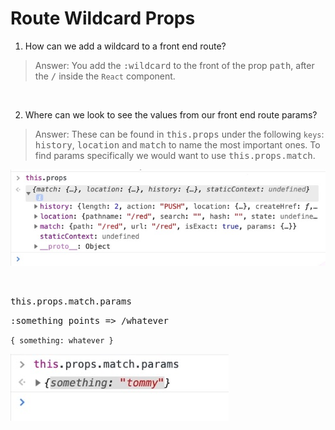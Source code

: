 # **Route Wildcard Props**

1. How can we add a wildcard to a front end route?
>Answer: You add the <kbd>:wildcard</kbd> to the front of the prop <kbd>path</kbd>, after the <kbd>/</kbd> inside the `React` component.

&nbsp;

2. Where can we look to see the values from our front end route params?
>Answer: These can be found in <kbd>this.props</kbd> under the following `keys`: <kbd>history</kbd>, <kbd>location</kbd> and <kbd>match</kbd> to name the most important ones. To find params specifically we would want to use <kbd>this.props.match</kbd>.

![alt text](./images/Screen&#32;Shot&#32;2020-02-12&#32;at&#32;1.jpg "This.props Values For Front End Route Example") 

&nbsp;

<kbd>this.props.match.params</kbd> 

<kbd>:something points => /whatever</kbd> 

`{ something: whatever }`

![alt text](./images/Screen&#32;Shot&#32;2020-02-12&#32;at&#32;2.jpg "This.props.match.params.something Example")


